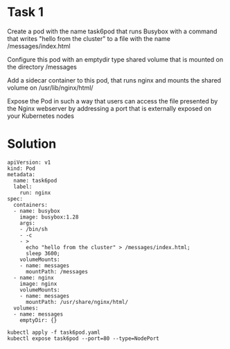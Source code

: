 # Task 1
Create a pod with the name task6pod that runs Busybox with a command that writes "hello from the cluster" to a file with the name /messages/index.html

Configure this pod with an emptydir type shared volume that is mounted on the directory /messages

Add a sidecar container to this pod, that runs nginx and mounts the shared volume on /usr/lib/nginx/html/

Expose the Pod in such a way that users can access the file presented by the Nginx webserver by addressing a port that is externally exposed on your Kubernetes nodes
# Solution
```
apiVersion: v1
kind: Pod
metadata:
  name: task6pod
  label:
    run: nginx
spec:
  containers:
  - name: busybox
    image: busybox:1.28
    args:
    - /bin/sh
    - -c
    - >
      echo "hello from the cluster" > /messages/index.html;
      sleep 3600;
    volumeMounts:
    - name: messages
      mountPath: /messages
  - name: nginx
    image: nginx
    volumeMounts:
    - name: messages
      mountPath: /usr/share/nginx/html/
  volumes:
  - name: messages
    emptyDir: {}
```
```
kubectl apply -f task6pod.yaml
kubectl expose task6pod --port=80 --type=NodePort
```
